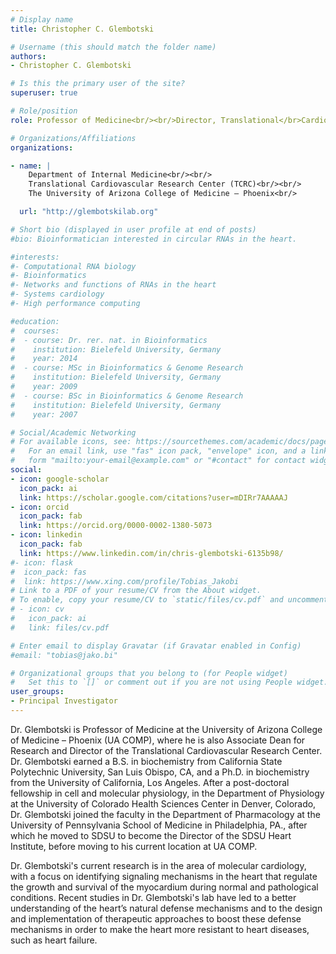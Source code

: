 ```yaml
---
# Display name
title: Christopher C. Glembotski

# Username (this should match the folder name)
authors:
- Christopher C. Glembotski

# Is this the primary user of the site?
superuser: true

# Role/position
role: Professor of Medicine<br/><br/>Director, Translational</br>Cardiovascular Research Center<br/><br/>Associate Dean for Research

# Organizations/Affiliations
organizations:

- name: | 
    Department of Internal Medicine<br/><br/>
    Translational Cardiovascular Research Center (TCRC)<br/><br/>
    The University of Arizona College of Medicine – Phoenix<br/>

  url: "http://glembotskilab.org"

# Short bio (displayed in user profile at end of posts)
#bio: Bioinformatician interested in circular RNAs in the heart.

#interests:
#- Computational RNA biology
#- Bioinformatics
#- Networks and functions of RNAs in the heart
#- Systems cardiology
#- High performance computing

#education:
#  courses:
#  - course: Dr. rer. nat. in Bioinformatics
#    institution: Bielefeld University, Germany
#    year: 2014
#  - course: MSc in Bioinformatics & Genome Research
#    institution: Bielefeld University, Germany
#    year: 2009
#  - course: BSc in Bioinformatics & Genome Research
#    institution: Bielefeld University, Germany
#    year: 2007

# Social/Academic Networking
# For available icons, see: https://sourcethemes.com/academic/docs/page-builder/#icons
#   For an email link, use "fas" icon pack, "envelope" icon, and a link in the
#   form "mailto:your-email@example.com" or "#contact" for contact widget.
social:
- icon: google-scholar
  icon_pack: ai
  link: https://scholar.google.com/citations?user=mDIRr7AAAAAJ
- icon: orcid
  icon_pack: fab
  link: https://orcid.org/0000-0002-1380-5073
- icon: linkedin
  icon_pack: fab
  link: https://www.linkedin.com/in/chris-glembotski-6135b98/
#- icon: flask
#  icon_pack: fas
#  link: https://www.xing.com/profile/Tobias_Jakobi
# Link to a PDF of your resume/CV from the About widget.
# To enable, copy your resume/CV to `static/files/cv.pdf` and uncomment the lines below.
# - icon: cv
#   icon_pack: ai
#   link: files/cv.pdf

# Enter email to display Gravatar (if Gravatar enabled in Config)
#email: "tobias@jako.bi"

# Organizational groups that you belong to (for People widget)
#   Set this to `[]` or comment out if you are not using People widget.
user_groups:
- Principal Investigator
---
```


Dr. Glembotski is Professor of Medicine at the University of Arizona College of Medicine – Phoenix (UA COMP), where he is also Associate Dean for Research and Director of the Translational Cardiovascular Research Center. Dr. Glembotski earned a B.S. in biochemistry from California State Polytechnic University, San Luis Obispo, CA, and a Ph.D. in biochemistry from the University of California, Los Angeles. After a post-doctoral fellowship in cell and molecular physiology, in the Department of Physiology at the University of Colorado Health Sciences Center in Denver, Colorado, Dr. Glembotski joined the faculty in the Department of Pharmacology at the University of Pennsylvania School of Medicine in Philadelphia, PA., after which he moved to SDSU to become the Director of the SDSU Heart Institute, before moving to his current location at UA COMP.

Dr. Glembotski's current research is in the area of molecular cardiology, with a focus on identifying signaling mechanisms in the heart that regulate the growth and survival of the myocardium during normal and pathological conditions. Recent studies in Dr. Glembotski's lab have led to a better understanding of the heart’s natural defense mechanisms and to the design and implementation of therapeutic approaches to boost these defense mechanisms in order to make the heart more resistant to heart diseases, such as heart failure.
